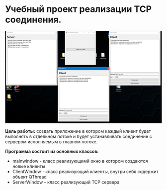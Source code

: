 # Учебный проект реализации TCP соединения. 

<img src = "image/Result.png">


**Цель работы:** создать приложение в котором каждый клиент будет выполнять в отдельном потоке и будет устанавливать соединение с сервером исполняемым в главном потоке.

**Программа состоит из основных классов:**

* mainwindow - класс реализующимй окно в котором создаются новые клиенты
* ClientWindow - класс реализующий клиенты, внутри себя содержит объект QThread
* ServerWindow - класс реализующий TCP сервера

